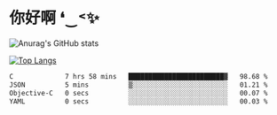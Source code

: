 # 你好啊 ❛‿˂✨

![Anurag's GitHub stats](https://github-readme-stats.vercel.app/api?username=ZombieFly&count_private=true&show_icons=true)

[![Top Langs](https://github-readme-stats.vercel.app/api/top-langs/?username=ZombieFly&layout=compact&count_private=true&hide=Ruby,makefile)](https://github.com/anuraghazra/github-readme-stats)

<!--START_SECTION:waka-->

```txt
C             7 hrs 58 mins   ████████████████████████▓   98.68 %
JSON          5 mins          ▒░░░░░░░░░░░░░░░░░░░░░░░░   01.21 %
Objective-C   0 secs          ░░░░░░░░░░░░░░░░░░░░░░░░░   00.07 %
YAML          0 secs          ░░░░░░░░░░░░░░░░░░░░░░░░░   00.03 %
```

<!--END_SECTION:waka-->
